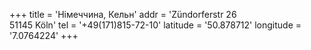 +++
title = 'Німеччина, Кельн'
addr = 'Zündorferstr 26 <br />51145 Köln'
tel = '+49(171)815-72-10'
latitude = '50.878712'
longitude = '7.0764224'
+++
